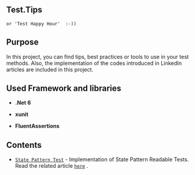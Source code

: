 ## Test.Tips 
    or 'Test Happy Hour'  :-))

## Purpose
In this project, you can find tips, best practices or tools to use in your test methods. Also, the implementation of the codes introduced in LinkedIn articles are included in this project.


## Used Framework and libraries

- **.Net 6**

- **xunit**

- **FluentAssertions**


## Contents

- [`State Pattern Test`](https://github.com/YaghoubJalali/Test.Tips/blob/master/Library.Tests.Unit/DocumentTests_When_State_Is_Draft.cs) - Implementation of State Pattern Readable Tests. Read the related article [`here`](https://linkedIn.com) .


  
